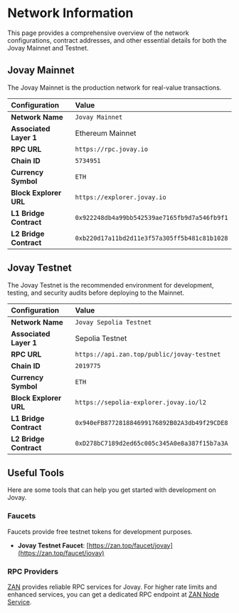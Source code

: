 # Network Information

This page provides a comprehensive overview of the network configurations, contract addresses, and other essential details for both the Jovay Mainnet and Testnet.

## Jovay Mainnet

The Jovay Mainnet is the production network for real-value transactions.

| Configuration | Value |
| :--- | :--- |
| **Network Name** | `Jovay Mainnet` |
| **Associated Layer 1** | Ethereum Mainnet |
| **RPC URL** | `https://rpc.jovay.io` |
| **Chain ID** | `5734951` |
| **Currency Symbol** | `ETH` |
| **Block Explorer URL** | `https://explorer.jovay.io` |
| **L1 Bridge Contract** | `0x922248db4a99bb542539ae7165fb9d7a546fb9f1` |
| **L2 Bridge Contract** | `0xb220d17a11bd2d11e3f57a305ff5b481c81b1028` |

## Jovay Testnet

The Jovay Testnet is the recommended environment for development, testing, and security audits before deploying to the Mainnet.

| Configuration | Value |
| :--- | :--- |
| **Network Name** | `Jovay Sepolia Testnet` |
| **Associated Layer 1**| Sepolia Testnet |
| **RPC URL** | `https://api.zan.top/public/jovay-testnet` |
| **Chain ID** | `2019775` |
| **Currency Symbol** | `ETH` |
| **Block Explorer URL** | `https://sepolia-explorer.jovay.io/l2` |
| **L1 Bridge Contract** | `0x940eFB877281884699176892B02A3db49f29CDE8` |
| **L2 Bridge Contract** | `0xD278bC7189d2ed65c005c345A0e8a387f15b7a3A` |

## Useful Tools

Here are some tools that can help you get started with development on Jovay.

### Faucets
Faucets provide free testnet tokens for development purposes.

*   **Jovay Testnet Faucet**: [https://zan.top/faucet/jovay](https://zan.top/faucet/jovay)

### RPC Providers
[ZAN](https://zan.top/) provides reliable RPC services for Jovay. For higher rate limits and enhanced services, you can get a dedicated RPC endpoint at [ZAN Node Service](https://zan.top/home/node-service).

